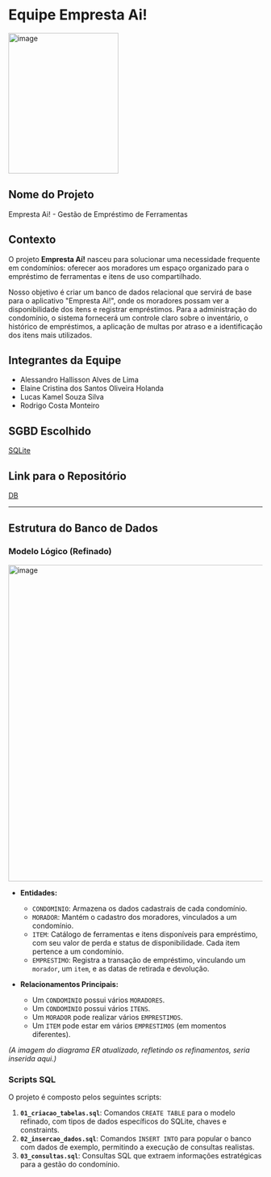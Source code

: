 # Equipe Empresta Ai!

<img width="218" height="278" alt="image" src="https://github.com/user-attachments/assets/3cc12390-3f9a-4003-8ce9-976826ad8fe1" />


## Nome do Projeto
Empresta Ai! - Gestão de Empréstimo de Ferramentas

## Contexto
O projeto **Empresta Aí!** nasceu para solucionar uma necessidade frequente em condomínios: oferecer aos moradores um espaço organizado para o empréstimo de ferramentas e itens de uso compartilhado.

Nosso objetivo é criar um banco de dados relacional que servirá de base para o aplicativo "Empresta Ai!", onde os moradores possam ver a disponibilidade dos itens e registrar empréstimos. Para a administração do condomínio, o sistema fornecerá um controle claro sobre o inventário, o histórico de empréstimos, a aplicação de multas por atraso e a identificação dos itens mais utilizados.

## Integrantes da Equipe
- Alessandro Hallisson Alves de Lima
- Elaine Cristina dos Santos Oliveira Holanda
- Lucas Kamel Souza Silva
- Rodrigo Costa Monteiro

## SGBD Escolhido
[SQLite](https://sqliteonline.com "Optional Title")
    
## Link para o Repositório
[DB](https://github.com/hallslima/equipe-empresta-ai/tree/main/db "Optional Title")

---

## Estrutura do Banco de Dados

### Modelo Lógico (Refinado)

<img width="924" height="626" alt="image" src="https://github.com/user-attachments/assets/fcdd9b17-9c52-4fe5-b015-4aef3c70028a" />

* **Entidades:**
    * `CONDOMINIO`: Armazena os dados cadastrais de cada condomínio.
    * `MORADOR`: Mantém o cadastro dos moradores, vinculados a um condomínio.
    * `ITEM`: Catálogo de ferramentas e itens disponíveis para empréstimo, com seu valor de perda e status de disponibilidade. Cada item pertence a um condomínio.
    * `EMPRESTIMO`: Registra a transação de empréstimo, vinculando um `morador`, um `item`, e as datas de retirada e devolução.

* **Relacionamentos Principais:**
    * Um `CONDOMINIO` possui vários `MORADORES`.
    * Um `CONDOMINIO` possui vários `ITENS`.
    * Um `MORADOR` pode realizar vários `EMPRESTIMOS`.
    * Um `ITEM` pode estar em vários `EMPRESTIMOS` (em momentos diferentes).

*(A imagem do diagrama ER atualizado, refletindo os refinamentos, seria inserida aqui.)*

### Scripts SQL

O projeto é composto pelos seguintes scripts:

1.  **`01_criacao_tabelas.sql`**: Comandos `CREATE TABLE` para o modelo refinado, com tipos de dados específicos do SQLite, chaves e constraints.
2.  **`02_insercao_dados.sql`**: Comandos `INSERT INTO` para popular o banco com dados de exemplo, permitindo a execução de consultas realistas.
3.  **`03_consultas.sql`**: Consultas SQL que extraem informações estratégicas para a gestão do condomínio.
